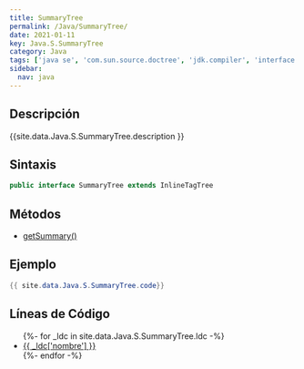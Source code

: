 ```yaml
---
title: SummaryTree
permalink: /Java/SummaryTree/
date: 2021-01-11
key: Java.S.SummaryTree
category: Java
tags: ['java se', 'com.sun.source.doctree', 'jdk.compiler', 'interface java', '10']
sidebar: 
  nav: java
---
```


## Descripción
{{site.data.Java.S.SummaryTree.description }}

## Sintaxis
~~~java
public interface SummaryTree extends InlineTagTree
~~~

## Métodos
* [getSummary()](/Java/SummaryTree/getSummary)

## Ejemplo
~~~java
{{ site.data.Java.S.SummaryTree.code}}
~~~

## Líneas de Código
<ul>
{%- for _ldc in site.data.Java.S.SummaryTree.ldc -%}
   <li>
       <a href="{{_ldc['url'] }}">{{ _ldc['nombre'] }}</a>
   </li>
{%- endfor -%}
</ul>
